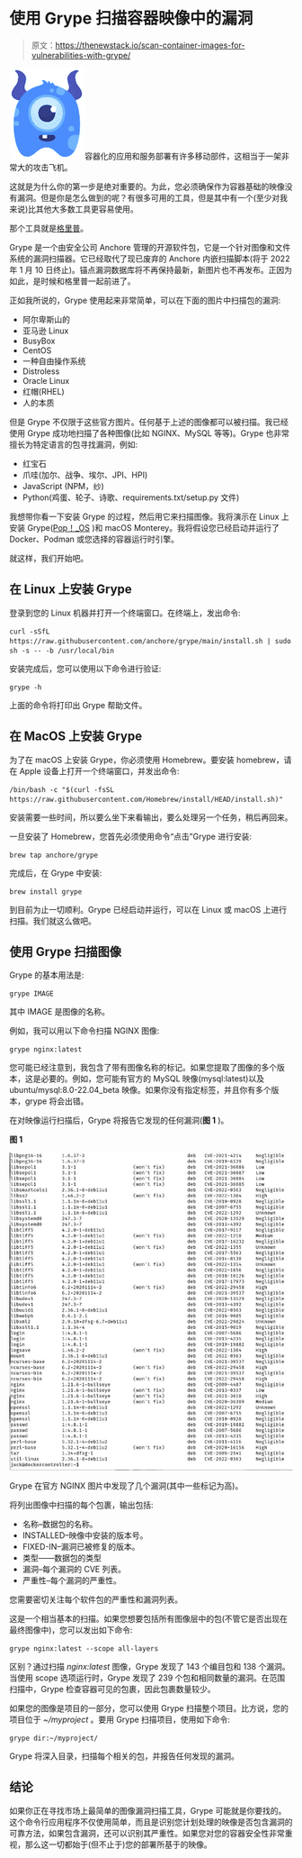 # 使用 Grype 扫描容器映像中的漏洞

> 原文：<https://thenewstack.io/scan-container-images-for-vulnerabilities-with-grype/>

![](img/efe0db8f87ce98032a7d7bde520d6239.png)容器化的应用和服务部署有许多移动部件，这相当于一架非常大的攻击飞机。

这就是为什么你的第一步是绝对重要的。为此，您必须确保作为容器基础的映像没有漏洞。但是你是怎么做到的呢？有很多可用的工具，但是其中有一个(至少对我来说)比其他大多数工具更容易使用。

那个工具就是[格里普](https://github.com/anchore/grype)。

Grype 是一个由安全公司 Anchore 管理的开源软件包，它是一个针对图像和文件系统的漏洞扫描器。它已经取代了现已废弃的 Anchore 内嵌扫描脚本(将于 2022 年 1 月 10 日终止)。锚点漏洞数据库将不再保持最新，新图片也不再发布。正因为如此，是时候和格里普一起前进了。

正如我所说的，Grype 使用起来非常简单，可以在下面的图片中扫描包的漏洞:

*   阿尔卑斯山的
*   亚马逊 Linux
*   BusyBox
*   CentOS
*   一种自由操作系统
*   Distroless
*   Oracle Linux
*   红帽(RHEL)
*   人的本质

但是 Grype 不仅限于这些官方图片。任何基于上述的图像都可以被扫描。我已经使用 Grype 成功地扫描了各种图像(比如 NGINX、MySQL 等等)。Grype 也非常擅长为特定语言的包寻找漏洞，例如:

*   红宝石
*   爪哇(加尔、战争、埃尔、JPI、HPI)
*   JavaScript (NPM，纱)
*   Python(鸡蛋、轮子、诗歌、requirements.txt/setup.py 文件)

我想带你看一下安装 Grype 的过程，然后用它来扫描图像。我将演示在 Linux 上安装 Grype([Pop！_OS](https://pop.system76.com/) )和 macOS Monterey。我将假设您已经启动并运行了 Docker、Podman 或您选择的容器运行时引擎。

就这样，我们开始吧。

## 在 Linux 上安装 Grype

登录到您的 Linux 机器并打开一个终端窗口。在终端上，发出命令:

`curl -sSfL https://raw.githubusercontent.com/anchore/grype/main/install.sh | sudo sh -s -- -b /usr/local/bin`

安装完成后，您可以使用以下命令进行验证:

`grype -h`

上面的命令将打印出 Grype 帮助文件。

## 在 MacOS 上安装 Grype

为了在 macOS 上安装 Grype，你必须使用 Homebrew。要安装 homebrew，请在 Apple 设备上打开一个终端窗口，并发出命令:

`/bin/bash -c "$(curl -fsSL https://raw.githubusercontent.com/Homebrew/install/HEAD/install.sh)"`

安装需要一些时间，所以要么坐下来看输出，要么处理另一个任务，稍后再回来。

一旦安装了 Homebrew，您首先必须使用命令“点击”Grype 进行安装:

`brew tap anchore/grype`

完成后，在 Grype 中安装:

`brew install grype`

到目前为止一切顺利。Grype 已经启动并运行，可以在 Linux 或 macOS 上进行扫描。我们就这么做吧。

## 使用 Grype 扫描图像

Grype 的基本用法是:

`grype IMAGE`

其中 IMAGE 是图像的名称。

例如，我可以用以下命令扫描 NGINX 图像:

`grype nginx:latest`

您可能已经注意到，我包含了带有图像名称的标记。如果您提取了图像的多个版本，这是必要的。例如，您可能有官方的 MySQL 映像(mysql:latest)以及 ubuntu/mysql:8.0-22.04_beta 映像。如果你没有指定标签，并且你有多个版本，grype 将会出错。

在对映像运行扫描后，Grype 将报告它发现的任何漏洞(**图 1** )。

**图 1**

![Grype finding the vulnerabilities.](img/4cae2764534afeefafe0af206e0c14d5.png)

Grype 在官方 NGINX 图片中发现了几个漏洞(其中一些标记为高)。

将列出图像中扫描的每个包裹，输出包括:

*   名称–数据包的名称。
*   INSTALLED–映像中安装的版本号。
*   FIXED-IN–漏洞已被修复的版本。
*   类型——数据包的类型
*   漏洞–每个漏洞的 CVE 列表。
*   严重性–每个漏洞的严重性。

您需要密切关注每个软件包的严重性和漏洞列表。

这是一个相当基本的扫描。如果您想要包括所有图像层中的包(不管它是否出现在最终图像中)，您可以发出如下命令:

`grype nginx:latest --scope all-layers`

区别？通过扫描 *nginx:latest* 图像，Grype 发现了 143 个编目包和 138 个漏洞。当使用 scope 选项运行时，Grype 发现了 239 个包和相同数量的漏洞。在范围扫描中，Grype 检查容器可见的包裹，因此包裹数量较少。

如果您的图像是项目的一部分，您可以使用 Grype 扫描整个项目。比方说，您的项目位于 *~/myproject* 。要用 Grype 扫描项目，使用如下命令:

`grype dir:~/myproject/`

Grype 将深入目录，扫描每个相关的包，并报告任何发现的漏洞。

## 结论

如果你正在寻找市场上最简单的图像漏洞扫描工具，Grype 可能就是你要找的。这个命令行应用程序不仅使用简单，而且是识别您计划处理的映像是否包含漏洞的可靠方法，如果包含漏洞，还可以识别其严重性。如果您对您的容器安全性非常重视，那么这一切都始于(但不止于)您的部署所基于的映像。

<svg xmlns:xlink="http://www.w3.org/1999/xlink" viewBox="0 0 68 31" version="1.1"><title>Group</title> <desc>Created with Sketch.</desc></svg>